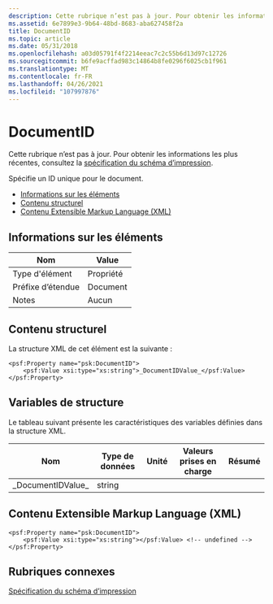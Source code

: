 ```yaml
---
description: Cette rubrique n’est pas à jour. Pour obtenir les informations les plus récentes, consultez la spécification du schéma d’impression.
ms.assetid: 6e7899e3-9b64-48bd-8683-aba627458f2a
title: DocumentID
ms.topic: article
ms.date: 05/31/2018
ms.openlocfilehash: a03d05791f4f2214eeac7c2c55b6d13d97c12726
ms.sourcegitcommit: b6fe9acffad983c14864b8fe0296f6025cb1f961
ms.translationtype: MT
ms.contentlocale: fr-FR
ms.lasthandoff: 04/26/2021
ms.locfileid: "107997876"
---
```

# <a name="documentid"></a>DocumentID

Cette rubrique n’est pas à jour. Pour obtenir les informations les plus récentes, consultez la [spécification du schéma d’impression](https://download.microsoft.com/download/D/E/C/DECA6E6B-3E81-48E7-B7EF-6D92A547D03C/print-schema-spec-2-0.zip).

Spécifie un ID unique pour le document.

-   [Informations sur les éléments](#element-information)
-   [Contenu structurel](#structural-content)
-   [Contenu Extensible Markup Language (XML)](#extensible-markup-language-xml-content)

## <a name="element-information"></a>Informations sur les éléments



| Nom | Value |
|----------------------------|---------------------|
| Type d'élément <br/>   | Propriété<br/> |
| Préfixe d’étendue <br/> | Document<br/> |
| Notes <br/>          | Aucun<br/>     |



 

## <a name="structural-content"></a>Contenu structurel

La structure XML de cet élément est la suivante :

``` syntax
<psf:Property name="psk:DocumentID">
    <psf:Value xsi:type="xs:string">_DocumentIDValue_</psf:Value>
</psf:Property>
```

## <a name="structure-variables"></a>Variables de structure

Le tableau suivant présente les caractéristiques des variables définies dans la structure XML.



| Nom                           | Type de données         | Unité | Valeurs prises en charge | Résumé |
|--------------------------------|-------------------|------|------------------|---------|
| \_DocumentIDValue\_<br/> | string<br/> |      |                  |         |



 

## <a name="extensible-markup-language-xml-content"></a>Contenu Extensible Markup Language (XML)

``` syntax
<psf:Property name="psk:DocumentID">
    <psf:Value xsi:type="xs:string"></psf:Value> <!-- undefined -->
</psf:Property>
```

## <a name="related-topics"></a>Rubriques connexes

<dl> <dt>

[Spécification du schéma d’impression](https://download.microsoft.com/download/D/E/C/DECA6E6B-3E81-48E7-B7EF-6D92A547D03C/print-schema-spec-2-0.zip)
</dt> </dl>

 

 




